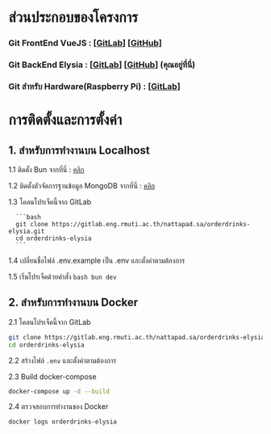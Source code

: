 # ส่วนประกอบของโครงการ

### Git FrontEnd VueJS : [[GitLab](https://gitlab.eng.rmuti.ac.th/nattapad.sa/orderdrinks-vuejs)] [[GitHub](https://github.com/carrot1358/orderdrinks-vuejs)]

### Git BackEnd Elysia : [[GitLab](https://gitlab.eng.rmuti.ac.th/nattapad.sa/orderdrinks-elysia)] [[GitHub](https://github.com/carrot1358/orderdrinks-elysia)] (คุณอยู่ที่นี่)

### Git สำหรับ Hardware(Raspberry Pi) : [[GitLab](https://gitlab.eng.rmuti.ac.th/nattapad.sa/orderdrinks-hw.git)]

# การติดตั้งและการตั้งค่า

## 1. สำหรับการทำงานบน Localhost

1.1 ติดตั้ง Bun จากที่นี่ : [คลิก](https://bun.sh/docs/installation)

1.2 ติดตั้งตัวจัดการฐานข้อมูล MongoDB จากที่นี่ : [คลิก](https://www.mongodb.com/docs/manual/tutorial/install-mongodb-on-os-x/)

1.3 โคลนโปรเจ็คนี้จาก GitLab

      ```bash
      git clone https://gitlab.eng.rmuti.ac.th/nattapad.sa/orderdrinks-elysia.git
      cd orderdrinks-elysia
      ```

1.4 เปลี่ยนชื่อไฟล์ .env.example เป็น .env และตั้งค่าตามต้องการ

1.5 เริ่มโปรเจ็คด้วยคำสั่ง
`bash
      bun dev
      `

## 2. สำหรับการทำงานบน Docker

2.1 โคลนโปรเจ็คนี้จาก GitLab

```bash
git clone https://gitlab.eng.rmuti.ac.th/nattapad.sa/orderdrinks-elysia.git
cd orderdrinks-elysia
```

2.2 สร้างไฟล์ `.env` และตั้งค่าตามต้องการ

2.3 Build docker-compose

```bash
docker-compose up -d --build
```

2.4 ตรวจสอบการทำงานของ Docker

```bash
docker logs orderdrinks-elysia
```
